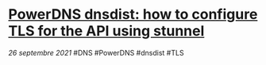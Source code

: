 # [PowerDNS dnsdist: how to configure TLS for the API using stunnel](https://gist.github.com/dmachard/9c252e91ea842fa8b730e30bcba080ae)
*26 septembre 2021* #DNS #PowerDNS #dnsdist #TLS
